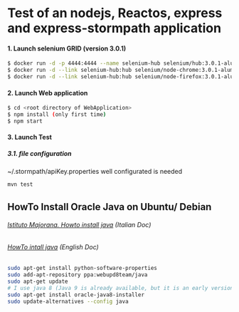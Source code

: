 # Test of an nodejs, Reactos, express and express-stormpath application

#### 1. Launch selenium GRID (version 3.0.1)
```bash
$ docker run -d -p 4444:4444 --name selenium-hub selenium/hub:3.0.1-aluminum
$ docker run -d --link selenium-hub:hub selenium/node-chrome:3.0.1-aluminum
$ docker run -d --link selenium-hub:hub selenium/node-firefox:3.0.1-aluminum
```
#### 2. Launch Web application
```bash
$ cd <root directory of WebApplication>
$ npm install (only first time)
$ npm start
```
#### 3. Launch Test
##### 3.1. file configuration
~/.stormpath/apiKey.properties well configurated is needed

```bash
mvn test
```

## HowTo Install Oracle Java on Ubuntu/ Debian

###### [Istituto Majorana. Howto install java](http://www.istitutomajorana.it/index.php?option=com_content&task=view&id=2148&Itemid=33) (Italian Doc)
###### [HowTo intall java](https://www.digitalocean.com/community/tutorials/how-to-install-java-on-ubuntu-with-apt-get) (English Doc)

```bash
sudo apt-get install python-software-properties
sudo add-apt-repository ppa:webupd8team/java
sudo apt-get update
# I use java 8 (Java 9 is already available, but it is an early version)
sudo apt-get install oracle-java8-installer
sudo update-alternatives --config java
```
